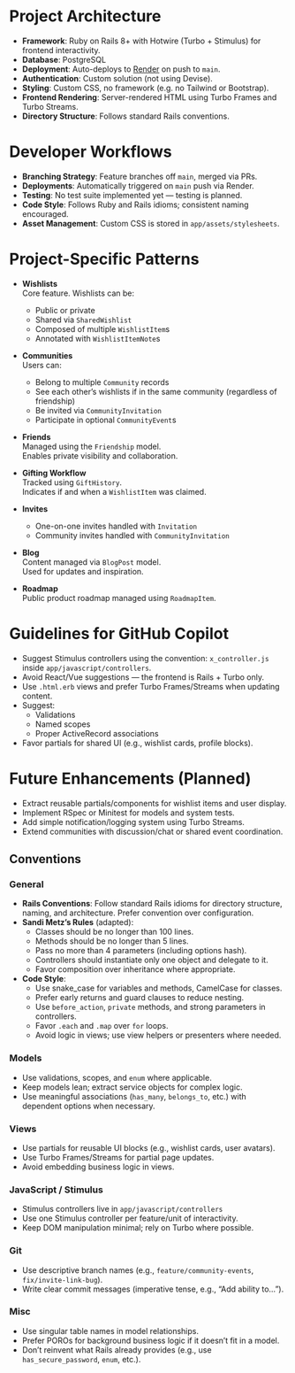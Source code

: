 # Project Architecture

- **Framework**: Ruby on Rails 8+ with Hotwire (Turbo + Stimulus) for frontend interactivity.
- **Database**: PostgreSQL
- **Deployment**: Auto-deploys to [Render](https://render.com/) on push to `main`.
- **Authentication**: Custom solution (not using Devise).
- **Styling**: Custom CSS, no framework (e.g. no Tailwind or Bootstrap).
- **Frontend Rendering**: Server-rendered HTML using Turbo Frames and Turbo Streams.
- **Directory Structure**: Follows standard Rails conventions.

# Developer Workflows

- **Branching Strategy**: Feature branches off `main`, merged via PRs.
- **Deployments**: Automatically triggered on `main` push via Render.
- **Testing**: No test suite implemented yet — testing is planned.
- **Code Style**: Follows Ruby and Rails idioms; consistent naming encouraged.
- **Asset Management**: Custom CSS is stored in `app/assets/stylesheets`.

# Project-Specific Patterns

- **Wishlists**  
  Core feature. Wishlists can be:
  - Public or private
  - Shared via `SharedWishlist`
  - Composed of multiple `WishlistItem`s
  - Annotated with `WishlistItemNote`s

- **Communities**  
  Users can:
  - Belong to multiple `Community` records
  - See each other’s wishlists if in the same community (regardless of friendship)
  - Be invited via `CommunityInvitation`
  - Participate in optional `CommunityEvent`s

- **Friends**  
  Managed using the `Friendship` model.  
  Enables private visibility and collaboration.

- **Gifting Workflow**  
  Tracked using `GiftHistory`.  
  Indicates if and when a `WishlistItem` was claimed.

- **Invites**  
  - One-on-one invites handled with `Invitation`
  - Community invites handled with `CommunityInvitation`

- **Blog**  
  Content managed via `BlogPost` model.  
  Used for updates and inspiration.

- **Roadmap**  
  Public product roadmap managed using `RoadmapItem`.

# Guidelines for GitHub Copilot

- Suggest Stimulus controllers using the convention: `x_controller.js` inside `app/javascript/controllers`.
- Avoid React/Vue suggestions — the frontend is Rails + Turbo only.
- Use `.html.erb` views and prefer Turbo Frames/Streams when updating content.
- Suggest:
  - Validations
  - Named scopes
  - Proper ActiveRecord associations
- Favor partials for shared UI (e.g., wishlist cards, profile blocks).

# Future Enhancements (Planned)

- Extract reusable partials/components for wishlist items and user display.
- Implement RSpec or Minitest for models and system tests.
- Add simple notification/logging system using Turbo Streams.
- Extend communities with discussion/chat or shared event coordination.

## Conventions

### General

- **Rails Conventions**: Follow standard Rails idioms for directory structure, naming, and architecture. Prefer convention over configuration.
- **Sandi Metz’s Rules** (adapted):
  - Classes should be no longer than 100 lines.
  - Methods should be no longer than 5 lines.
  - Pass no more than 4 parameters (including options hash).
  - Controllers should instantiate only one object and delegate to it.
  - Favor composition over inheritance where appropriate.
- **Code Style**:
  - Use snake_case for variables and methods, CamelCase for classes.
  - Prefer early returns and guard clauses to reduce nesting.
  - Use `before_action`, `private` methods, and strong parameters in controllers.
  - Favor `.each` and `.map` over `for` loops.
  - Avoid logic in views; use view helpers or presenters where needed.

### Models

- Use validations, scopes, and `enum` where applicable.
- Keep models lean; extract service objects for complex logic.
- Use meaningful associations (`has_many`, `belongs_to`, etc.) with dependent options when necessary.

### Views

- Use partials for reusable UI blocks (e.g., wishlist cards, user avatars).
- Use Turbo Frames/Streams for partial page updates.
- Avoid embedding business logic in views.

### JavaScript / Stimulus

- Stimulus controllers live in `app/javascript/controllers`
- Use one Stimulus controller per feature/unit of interactivity.
- Keep DOM manipulation minimal; rely on Turbo where possible.

### Git

- Use descriptive branch names (e.g., `feature/community-events`, `fix/invite-link-bug`).
- Write clear commit messages (imperative tense, e.g., “Add ability to…”).

### Misc

- Use singular table names in model relationships.
- Prefer POROs for background business logic if it doesn’t fit in a model.
- Don’t reinvent what Rails already provides (e.g., use `has_secure_password`, `enum`, etc.).

